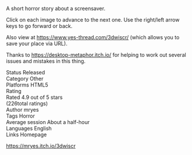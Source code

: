 A short horror story about a screensaver.

Click on each image to advance to the next one. Use the right/left arrow keys to go forward or back.

Also view at https://www.yes-thread.com/3dwiscr/ (which allows you to save your place via URL).

Thanks to https://desktop-metaphor.itch.io/ for helping to work out several issues and mistakes in this thing.  

Status	Released  
Category	Other  
Platforms	HTML5  
Rating	  
Rated 4.9 out of 5 stars  
(226total ratings)  
Author	mryes  
Tags	Horror  
Average session	About a half-hour  
Languages	English  
Links	Homepage  
  
https://mryes.itch.io/3dwiscr